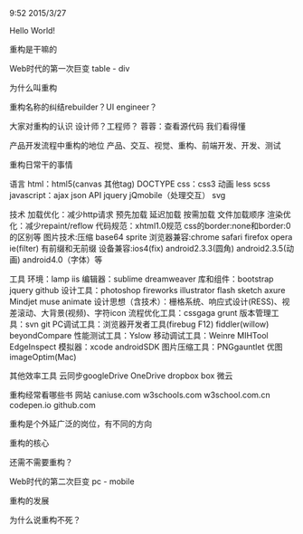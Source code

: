 9:52 2015/3/27

Hello World!

重构是干嘛的

Web时代的第一次巨变 table - div

为什么叫重构

重构名称的纠结rebuilder？UI engineer？

大家对重构的认识
设计师？工程师？
蓉蓉：查看源代码 我们看得懂

产品开发流程中重构的地位 产品、交互、视觉、重构、前端开发、开发、测试

重构日常干的事情

语言
html：html5(canvas 其他tag) DOCTYPE
css：css3 动画 less scss
javascript：ajax json API jquery jQmobile（处理交互）
svg

技术
加载优化：减少http请求 预先加载 延迟加载 按需加载 文件加载顺序
渲染优化：减少repaint/reflow
代码规范：xhtml1.0规范 css的border:none和border:0的区别等
图片技术:压缩 base64 sprite
浏览器兼容:chrome safari firefox opera ie(filter) 有前缀和无前缀
设备兼容:ios4(fix) android2.3.3(圆角) android2.3.5(动画) android4.0（字体）等

工具
环境：lamp iis
编辑器：sublime dreamweaver
库和组件：bootstrap jquery github
设计工具：photoshop fireworks illustrator flash sketch axure Mindjet muse animate
设计思想（含技术）：栅格系统、响应式设计(RESS)、视差滚动、大背景(视频)、字符icon
流程优化工具：cssgaga grunt
版本管理工具：svn git
PC调试工具：浏览器开发者工具(firebug F12) fiddler(willow) beyondCompare
性能测试工具：Yslow
移动调试工具：Weinre MIHTool EdgeInspect
模拟器：xcode androidSDK
图片压缩工具：PNGgauntlet 优图 imageOptim(Mac)

其他效率工具
云同步googleDrive OneDrive dropbox box 微云

重构经常看哪些书 网站
caniuse.com
w3schools.com
w3school.com.cn
codepen.io
github.com


重构是个外延广泛的岗位，有不同的方向

重构的核心



还需不需要重构？

Web时代的第二次巨变 pc - mobile

重构的发展

为什么说重构不死？